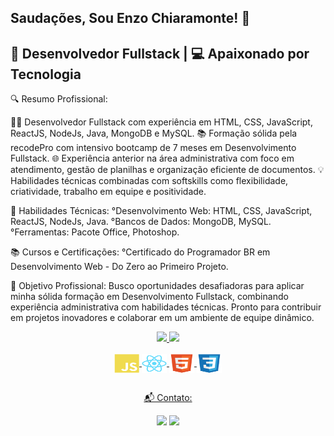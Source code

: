 ##  Saudações, Sou Enzo Chiaramonte! 👋
## 🚀 Desenvolvedor Fullstack | 💻 Apaixonado por Tecnologia


🔍 Resumo Profissional:

👨‍💻 Desenvolvedor Fullstack com experiência em HTML, CSS, JavaScript, ReactJS, NodeJs, Java, MongoDB e MySQL.
📚 Formação sólida pela recodePro com intensivo bootcamp de 7 meses em Desenvolvimento Fullstack.
🌐 Experiência anterior na área administrativa com foco em atendimento, gestão de planilhas e organização eficiente de documentos.
💡 Habilidades técnicas combinadas com softskills como flexibilidade, criatividade, trabalho em equipe e positividade.

🔧 Habilidades Técnicas:
°Desenvolvimento Web: HTML, CSS, JavaScript, ReactJS, NodeJs, Java.
°Bancos de Dados: MongoDB, MySQL.
°Ferramentas: Pacote Office, Photoshop.

📚 Cursos e Certificações:
°Certificado do Programador BR em Desenvolvimento Web - Do Zero ao Primeiro Projeto.

🌟 Objetivo Profissional:
Busco oportunidades desafiadoras para aplicar minha sólida formação em Desenvolvimento Fullstack, combinando experiência administrativa com habilidades técnicas. Pronto para contribuir em projetos inovadores e colaborar em um ambiente de equipe dinâmico.





<div align="center">
  <a href="https://github.com/EnzoChiara">
  <img height="48%" src="https://github-readme-stats.vercel.app/api?username=EnzoChiara&show_icons=true&theme=dark&include_all_commits=true&count_private=true"/>
  <img height="50%" src="https://github-readme-stats.vercel.app/api/top-langs/?username=EnzoChiara&layout=compact&langs_count=7&theme=dark"/
</div>
<div style="display: inline_block"><br>
  <img align="center" alt="Enzo-Js" height="30" width="40" src="https://raw.githubusercontent.com/devicons/devicon/master/icons/javascript/javascript-plain.svg">
    <img align="center" alt="Enzo-React" height="30" width="40" src="https://raw.githubusercontent.com/devicons/devicon/master/icons/react/react-original.svg">
  <img align="center" alt="Enzo-HTML" height="30" width="40" src="https://raw.githubusercontent.com/devicons/devicon/master/icons/html5/html5-original.svg">
  <img align="center" alt="Enzo-CSS" height="30" width="40" src="https://raw.githubusercontent.com/devicons/devicon/master/icons/css3/css3-original.svg">
 </div>
  
  ##
  
 📬 Contato:
<div> 
  <a href = "mailto:enzochiara1@hotmail.com"><img src="https://img.shields.io/badge/-Hotmail-%23333?style=for-the-badge&logo=gmail&logoColor=white" target="_blank"></a>
  <a href="https://www.linkedin.com/in/enzo-chiaramonte" target="_blank"><img src="https://img.shields.io/badge/-LinkedIn-%230077B5?style=for-the-badge&logo=linkedin&logoColor=white" target="_blank"></a> 

 
</div>
